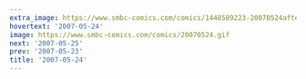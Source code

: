 ```yaml
---
extra_image: https://www.smbc-comics.com/comics/1448589223-20070524after.png
hovertext: '2007-05-24'
image: https://www.smbc-comics.com/comics/20070524.gif
next: '2007-05-25'
prev: '2007-05-23'
title: '2007-05-24'
---
```

